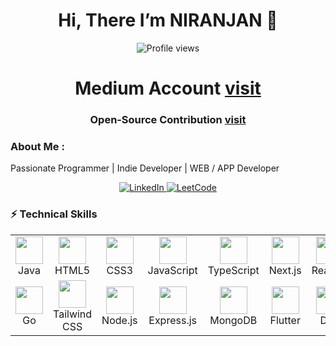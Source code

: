 <h1 align="center">Hi, There I’m NIRANJAN 👋</h1>
<p align="center">  
  <img src="https://komarev.com/ghpvc/?username=niranjan20rc&style=flat-square&color=blue" alt="Profile views"/>  
</p>
<h1 align="center">
  Medium Account <a href="https://medium.com/@niranjanrc20"><span>visit</span> </a>
</h1>
<h3 align="center">
  Open‑Source Contribution <a href="http://npmjs.com/package/easy-react-pro"><span>visit</span> </a>
</h3>



### About Me :





Passionate Programmer | Indie Developer | WEB / APP Developer

<p align="center">
  <a href="https://www.linkedin.com/in/niranjan-cse/" target="_blank">
    <img src="https://img.shields.io/badge/LinkedIn-Connect-blue?logo=linkedin&style=for-the-badge" alt="LinkedIn"/>
  </a>
  <a href="https://leetcode.com/u/niranjancse2023/" target="_blank">
    <img src="https://img.shields.io/badge/LeetCode-Visit-orange?logo=leetcode&style=for-the-badge" alt="LeetCode"/>
  </a>
</p>





### ⚡ Technical Skills
<table align="center">
  <tr>
    <td align="center" width="88">
      <img src="https://cdn.jsdelivr.net/gh/devicons/devicon/icons/java/java-original.svg" width="44" height="44"/><br>Java
    </td>
    <td align="center" width="88">
      <img src="https://cdn.jsdelivr.net/gh/devicons/devicon/icons/html5/html5-original.svg" width="44" height="44"/><br>HTML5
    </td>
    <td align="center" width="88">
      <img src="https://cdn.jsdelivr.net/gh/devicons/devicon/icons/css3/css3-original.svg" width="44" height="44"/><br>CSS3
    </td>
    <td align="center" width="88">
      <img src="https://cdn.jsdelivr.net/gh/devicons/devicon/icons/javascript/javascript-original.svg" width="44" height="44"/><br>JavaScript
    </td>
    <td align="center" width="88">
      <img src="https://cdn.jsdelivr.net/gh/devicons/devicon/icons/typescript/typescript-original.svg" width="44" height="44"/><br>TypeScript
    </td>
    <td align="center" width="88">
      <img src="https://cdn.jsdelivr.net/gh/devicons/devicon/icons/nextjs/nextjs-original.svg" width="44" height="44"/><br>Next.js
    </td>
    <td align="center" width="88">
      <img src="https://cdn.jsdelivr.net/gh/devicons/devicon/icons/react/react-original.svg" width="44" height="44"/><br>React.js
    </td>
  
  </tr>
  <td align="center" width="88">
      <img src="https://cdn.jsdelivr.net/gh/devicons/devicon/icons/go/go-original.svg" width="44" height="44"/><br>Go
    </td>
     <td align="center" width="88">
      <img src="https://cdn.jsdelivr.net/gh/devicons/devicon/icons/tailwindcss/tailwindcss-original.svg" width="44" height="44"/><br>Tailwind CSS
    </td>
    <td align="center" width="88">
      <img src="https://cdn.jsdelivr.net/gh/devicons/devicon/icons/nodejs/nodejs-original.svg" width="44" height="44"/><br>Node.js
    </td>
    <td align="center" width="88">
      <img src="https://cdn.jsdelivr.net/gh/devicons/devicon/icons/express/express-original.svg" width="44" height="44"/><br>Express.js
    </td>
    <td align="center" width="88">
      <img src="https://cdn.jsdelivr.net/gh/devicons/devicon/icons/mongodb/mongodb-original.svg" width="44" height="44"/><br>MongoDB
    </td>
    <td align="center" width="88">
      <img src="https://cdn.jsdelivr.net/gh/devicons/devicon/icons/flutter/flutter-original.svg" width="44" height="44"/><br>Flutter
    </td>
    <td align="center" width="88">
      <img src="https://cdn.jsdelivr.net/gh/devicons/devicon/icons/dart/dart-original.svg" width="44" height="44"/><br>Dart
    </td>
  </tr>
</table>

















